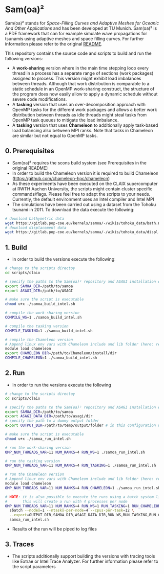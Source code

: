 # Sam(oa)²

Sam(oa)² stands for *Space-Filling Curves and Adaptive Meshes for Oceanic And Other Applications* and has been developed at TU Munich. Sam(oa)² is a PDE framework that can for example simulate wave propagations for tsunamis using adaptive meshes and space filling curves. For further information please refer to the original [README](README_samoa.md).

This repository contains the source code and scripts to build and run the following versions:

* A **work-sharing** version where in the main time stepping loop every thread in a process has a separate range of sections (work packages) assigned to process. This version might exhibit load imbalances between threads. Although that work distribution is comparable to a static schedule in an OpenMP work-sharing construct, the structure of the program does now easily allow to apply a dynamic schedule without severe code modifications.
* A **tasking** version that uses an over-decomposition approach with OpenMP tasks for the different work packages and allows a better work distribution between threads as idle threads might steal tasks from OpenMP task queues to mitigate the load imbalance.
* A **tasking** version that uses **Chameleon** to additionally apply task-based load balancing also between MPI ranks. Note that tasks in Chameleon are similar but not equal to OpenMP tasks.

## 0. Prerequisites

* Sam(oa)² requires the scons build system (see Prerequisites in the original README)
* In order to build the Chameleon version it is required to build Chameleon (https://github.com/chameleon-hpc/chameleon)
* As these experiments have been executed on the CLAIX supercomputer at RWTH Aachen University, the scripts might contain cluster specific commands/flags. Please feel free to adapt the scripts to your needs. Currently, the default environment uses an Intel compiler and Intel MPI
* The simulations have been carried out using a dataset from the Tohoku tsunami in 2011. To download the data execute the following:

```bash
# download bathymetric data
wget https://gitlab.pop-coe.eu/kernels/samoa/-/wikis/tohoku_data/bath.nc
# download displacement data
wget https://gitlab.pop-coe.eu/kernels/samoa/-/wikis/tohoku_data/displ.nc
```

## 1. Build

* In order to build the versions execute the following:

```bash
# change to the scripts directoy
cd scripts/claix

# specify the paths to the Sam(oa)² repository and ASAGI installation directory
export SAMOA_DIR=/path/to/samoa
export ASAGI_DIR=/path/to/ASAGI

# make sure the script is executable
chmod u+x ./samoa_build_intel.sh

# compile the work-sharing version
COMPILE_WS=1 ./samoa_build_intel.sh

# compile the tasking version
COMPILE_TASKING=1 ./samoa_build_intel.sh

# compile the Chameleon version
# Append linux env vars with Chameleon include and lib folder (here: realized with an environment module)
module load chameleon
export CHAMELEON_DIR=/path/to/Chameleon/install/dir
COMPILE_CHAMELEON=1 ./samoa_build_intel.sh
```

## 2. Run

* In order to run the versions execute the following

```bash
# change to the scripts directoy
cd scripts/claix

# specify the paths to the Sam(oa)² repository and ASAGI installation directory
export SAMOA_DIR=/path/to/samoa
export ASAGI_DATA_DIR=/path/to/asagi/dir
# specify the path to a dummy output folder
export OUTPUT_DIR=/path/to/temp/output/folder # in this configuration not used but still required by program

# make sure the script is executable
chmod u+x ./samoa_run_intel.sh

# run the work-sharing version
OMP_NUM_THREADS_VAR=11 NUM_RANKS=4 RUN_WS=1 ./samoa_run_intel.sh

# run the tasking version
OMP_NUM_THREADS_VAR=11 NUM_RANKS=4 RUN_TASKING=1 ./samoa_run_intel.sh

# run the Chameleon version
# Append linux env vars with Chameleon include and lib folder (here: realized with an environment module)
module load chameleon
OMP_NUM_THREADS_VAR=11 NUM_RANKS=4 RUN_CHAMELEON=1 ./samoa_run_intel.sh

# NOTE: it is also possible to execute the runs using a batch system like SLURM.
#       this will create a run with 4 processes per node
OMP_NUM_THREADS_VAR=11 NUM_RANKS=4 RUN_WS=1 RUN_TASKING=1 RUN_CHAMELEON=1 \
  sbatch --nodes=1 --ntasks-per-node=4 --cpus-per-task=12 \
  --export=OUTPUT_DIR,SAMOA_DIR,ASAGI_DATA_DIR,RUN_WS,RUN_TASKING,RUN_CHAMELEON,OMP_NUM_THREADS_VAR,NUM_RANKS \
  samoa_run_intel.sh
```

* Results of the run will be piped to log files

## 3. Traces

* The scripts additionally support building the versions with tracing tools like Extrae or Intel Trace Analyzer. For further information please refer to the script parameters